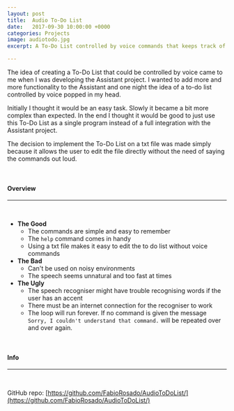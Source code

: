 ```yaml
---
layout: post
title:  Audio To-Do List
date:   2017-09-30 10:00:00 +0000
categories: Projects
image: audiotodo.jpg
excerpt: A To-Do List controlled by voice commands that keeps track of unfinished items on a simple txt file.

---
```

The idea of creating a To-Do List that could be controlled by voice came to me when I was developing the Assistant project. I wanted to add more and more functionality to the Assistant and one night the idea of a to-do list controlled by voice popped in my head.

Initially I thought it would be an easy task. Slowly it became a bit more complex than expected. In the end I thought it would be good to just use this To-Do List as a single program instead of a full integration with the Assistant project.

The decision to implement the To-Do List on a txt file was made simply because it allows the user to edit the file directly without the need of saying the commands out loud.

&nbsp;
#### Overview
-----
&nbsp;

- **The Good**
  - The commands are simple and easy to remember
  - The `help` command comes in handy
  - Using a txt file makes it easy to edit the to do list without voice commands
- **The Bad**
  - Can't be used on noisy environments
  - The speech seems unnatural and too fast at times
- **The Ugly**
  - The speech recogniser might have trouble recognising words if the user has an accent
  - There must be an internet connection for the recogniser to work
  - The loop will run forever. If no command is given the message `Sorry, I couldn't understand that command.` will be repeated over and over again.

&nbsp;
#### Info
-----
&nbsp;

GitHub repo: [https://github.com/FabioRosado/AudioToDoList/](https://github.com/FabioRosado/AudioToDoList/)
